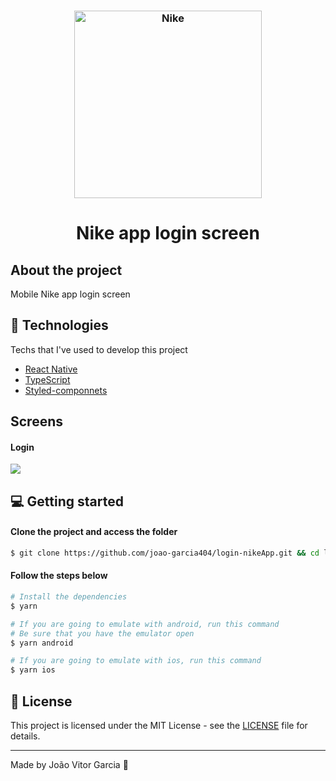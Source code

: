 <h3 align="center">
  <img src="https://logodownload.org/wp-content/uploads/2014/04/nike-logo-2.png" alt="Nike" width="300px" />
</h3>

<h1 align="center">Nike app login screen</h1>

## About the project 

Mobile Nike app login screen

## 🚀 Technologies

Techs that I've used to develop this project

- <a href="">React Native</a>
- <a href="">TypeScript</a>
- <a href="">Styled-componnets</a>

## Screens

#### Login
<img src="https://i.imgur.com/kBM1RHw.png" />

## 💻 Getting started

#### Clone the project and access the folder 

``` bash
$ git clone https://github.com/joao-garcia404/login-nikeApp.git && cd login-nikeApp
```

#### Follow the steps below

```bash
# Install the dependencies
$ yarn

# If you are going to emulate with android, run this command
# Be sure that you have the emulator open
$ yarn android

# If you are going to emulate with ios, run this command
$ yarn ios
```

## 📝 License

This project is licensed under the MIT License - see the [LICENSE](LICENSE) file for details.

---

Made by João Vitor Garcia 👋
